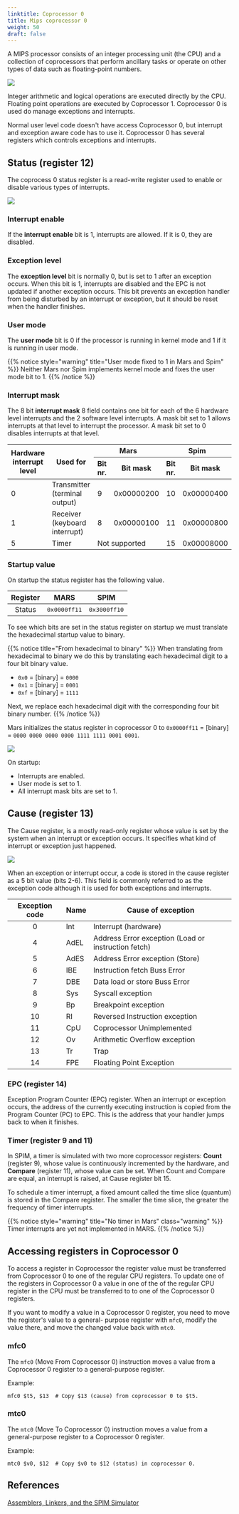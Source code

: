 ```yaml
---
linktitle: Coprocessor 0
title: Mips coprocessor 0
weight: 50
draft: false
---
```


A MIPS processor consists of an integer processing unit (the CPU) and a
collection of coprocessors that perform ancillary tasks or operate on other
types of data such as floating-point numbers.

![](/v1/images/mips/MIPS_CPU_FPU_Coprocessor_0.png)

Integer arithmetic and logical operations are executed directly by the CPU.
Floating point operations are executed by Coprocessor 1. Coprocessor 0 is used
do manage exceptions and interrupts.

Normal user level code doesn't have access Coprocessor 0, but interrupt and
exception aware code has to use it. Coprocessor 0 has several registers which
controls exceptions and interrupts. 

## Status (register 12)

The coprocess 0 status register is a read-write register  used to enable or disable various types of interrupts. 

![](/v1/images/mips/MIPS_Status_register.png)

### Interrupt enable

If the **interrupt enable** bit is 1, interrupts are allowed. If it is 0, they are disabled.


### Exception level 

The **exception level** bit is normally 0, but is set to 1 after an exception
occurs. When this bit is 1, interrupts are disabled and the EPC is not updated
if another exception occurs. This bit prevents an exception handler from being
disturbed by an interrupt or exception, but it should be reset when the handler
finishes. 

### User mode 

The **user mode** bit is 0 if the processor is running in kernel mode and 1 if it is
running in user mode. 

{{% notice style="warning" title="User mode fixed to 1 in Mars and Spim" %}}
Neither Mars nor Spim implements kernel mode and fixes the user mode bit to 1. 
{{% /notice %}}


### Interrupt mask

The 8 bit **interrupt mask** 8 field contains one bit for each of the 6 hardware level interrupts and the 2 
software level interrupts. A mask bit set to 1 allows interrupts at that level
to interrupt the processor. A mask bit set to 0 disables interrupts at that
level. 

<table>
<thead>
<tr>
<th rowspan=2 class="center">Hardware interrupt level</th>
<th rowspan=2>Used for</th>
<th colspan=2 class="center no-border-b">Mars</th>
<th colspan=2 class="center no-border-b"/>Spim</th>
</tr>
<tr>
<th class="center">Bit nr.</th>
<th>Bit mask</th>
<th class="center">Bit nr.</th>
<th>Bit mask</th>
<tr>
</thead>

<tbody>

<tr>
<td class="center">0</td>
<td>Transmitter (terminal output)</td>
<td class="center">9</td>
<td class="tt"> 0x00000200</td>
<td class="center">10</td>
<td class="tt">0x00000400</td>
</tr>

<tr>
<td class="center">1</td>
<td>Receiver (keyboard interrupt)</td>
<td class="center">8</td>
<td class="tt"> 0x00000100</td>
<td class="center">11</td>
<td class="tt">0x00000800</td>
</tr>

<tr>
<td class="center">5</td>
<td>Timer</td>
<td colspan=2 class="center">Not supported</td>
<td class="center">15</td>
<td class="tt">0x00008000</td>
</tr>




</tbody>
</table>


### Startup value

On startup the status register has the following value. 

| Register   | MARS         | SPIM         |
| :--------: | :-------:    | :-----:      |
| Status     | <tt>0x0000ff11</tt> | <tt>0x3000ff10</tt> |

To see which bits are set in the status register on startup we must translate the hexadecimal startup value to binary. 

{{% notice title="From hexadecimal to binary" %}}
When translating from hexadecimal to binary we do this by translating each hexadecimal digit to a four bit binary value. 

- `0x0` = [binary] = `0000`
- `0x1` = [binary] = `0001`
- `0xf` = [binary] = `1111`

Next, we replace each hexadecimal digit with the corresponding four bit binary
number.
{{% /notice %}}

Mars initializes the status register in coprocessor 0 to `0x0000ff11` = [binary] = `0000 0000 0000 0000 1111 1111 0001
0001`. 

<img src="/v1/images/module-1/mars-status-register-startup.png" />

On startup: 

- Interrupts are enabled.
- User mode is set to 1.
- All interrupt mask bits are set to 1.

## Cause (register 13)

The Cause register, is a mostly read-only register whose value is set by the
system when an interrupt or exception occurs. It specifies what kind of
interrupt or exception just happened.

![](/v1/images/mips/MIPS_Cause_register.png)

When an exception or interrupt occur, a code is stored in the cause register as
a 5 bit value (bits 2-6). This field is commonly referred to as the exception
code although it is used for both exceptions and interrupts. 

| Exception code | 	Name | 	Cause of exception                              |
|:--------------:| ------   | ------------------                                  |
|              0 | Int      | Interrupt (hardware)                                |
|              4 | AdEL     | Address Error exception (Load or instruction fetch) |
|              5 | AdES     | Address Error exception (Store)                     |
|              6 | IBE      | Instruction fetch Buss Error                        |
|              7 | DBE      | Data load or store Buss Error                       |
|              8 | Sys      | Syscall exception                                   |
|              9 | Bp       | Breakpoint exception                                |
|             10 | RI       | Reversed Instruction exception                      |
|             11 | CpU      | Coprocessor Unimplemented                           |
|             12 | Ov       | Arithmetic Overflow exception                       |
|             13 | Tr       | Trap                                                |
|             14 | FPE      | 	Floating Point Exception                        |

### EPC (register 14) 

Exception Program Counter (EPC) register. When an interrupt or exception occurs,
the address of the currently executing  instruction is copied from the Program
Counter (PC) to EPC. This is the address that your handler jumps back to when it
finishes.

### Timer (register 9 and 11)

In SPIM, a timer is simulated with two more coprocessor registers: **Count**
(register 9), whose value is continuously incremented by the hardware, and
**Compare** (register 11), whose value can be set. When Count and Compare are
equal, an interrupt is raised, at Cause register bit 15.

To schedule a timer interrupt, a fixed amount called the time slice (quantum) is
stored in the Compare register. The smaller the time slice, the greater the
frequency of timer interrupts.

{{% notice style="warning" title="No timer in Mars" class="warning" %}}
Timer interrupts are yet not implemented in MARS.
{{% /notice %}}

## Accessing registers in Coprocessor 0

To access a register in Coprocessor the register value must be transferred from
Coprocessor 0 to one of the regular CPU registers. To update one of the
registers in Coprocessor 0 a value in one of the of the regular CPU register in
the CPU must be transferred to to one of the Coprocessor 0 registers.

If you want to modify a value in a Coprocessor 0 register, you need to move the
register's value to a general- purpose register with `mfc0`, modify the value
there, and move the changed value back with `mtc0`.

### mfc0

The `mfc0` (Move From Coprocessor 0) instruction moves a value from a Coprocessor 0 register to a general-purpose register. 

Example: 

``` tasm 
mfc0 $t5, $13  # Copy $13 (cause) from coprocessor 0 to $t5.
```

### mtc0

The `mtc0` (Move To Coprocessor 0) instruction moves a value from a
general-purpose register to a Coprocessor 0 register. 

Example:

``` tasm 
mtc0 $v0, $12  # Copy $v0 to $12 (status) in coprocessor 0.
```

## References

[Assemblers, Linkers, and the SPIM Simulator](http://spimsimulator.sourceforge.net/HP_AppA.pdf)
